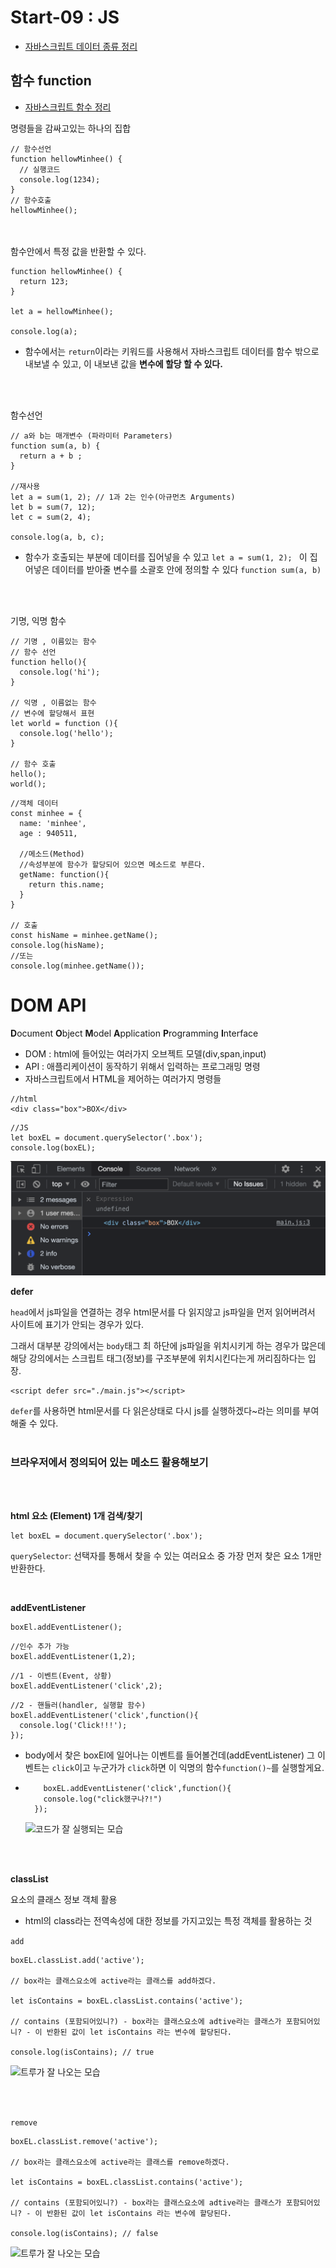 # Start-09 : JS

- [자바스크립트 데이터 종류 정리](https://github.com/minheeyoon/TIL-eternity/blob/master/JavaScript/TIL0102_JS%EA%B8%B0%EC%B4%88_%EB%8D%B0%EC%9D%B4%ED%84%B0%ED%83%80%EC%9E%85/01_JS%EA%B8%B0%EC%B4%88%EC%A0%95%EB%A6%AC.md)

## 함수 function

- [자바스크립트 함수 정리](https://github.com/minheeyoon/TIL-eternity/blob/master/JavaScript/TIL0208_%ED%95%A8%EC%88%98%EC%84%A0%EC%96%B8%EA%B3%BC%ED%91%9C%ED%98%84/04_%ED%95%A8%EC%88%98%EC%9D%98%EC%84%A0%EC%96%B8%EA%B3%BC%ED%91%9C%ED%98%84.md)

명령들을 감싸고있는 하나의 집합

```
// 함수선언
function hellowMinhee() {
  // 실행코드
  console.log(1234);
}
// 함수호출
hellowMinhee();
```

<br>
<br>
함수안에서 특정 값을 반환할 수 있다.

```
function hellowMinhee() {
  return 123;
}

let a = hellowMinhee();

console.log(a);
```

- 함수에서는 `return`이라는 키워드를 사용해서 자바스크립트 데이터를 함수 밖으로 내보낼 수 있고, 이 내보낸 값을 **변수에 할당 할 수 있다.**

<br>
<br>

함수선언

```
// a와 b는 매개변수 (파라미터 Parameters)
function sum(a, b) {
  return a + b ;
}

//재사용
let a = sum(1, 2); // 1과 2는 인수(아규먼츠 Arguments)
let b = sum(7, 12);
let c = sum(2, 4);

console.log(a, b, c);
```

- 함수가 호출되는 부분에 데이터를 집어넣을 수 있고 `let a = sum(1, 2); ` 이 집어넣은 데이터를 받아줄 변수를 소괄호 안에 정의할 수 있다 `function sum(a, b)`

<br>
<br>

기명, 익명 함수

```
// 기명 , 이름있는 함수
// 함수 선언
function hello(){
  console.log('hi');
}

// 익명 , 이름없는 함수
// 변수에 할당해서 표현
let world = function (){
  console.log('hello');
}

// 함수 호출
hello();
world();
```

```
//객체 데이터
const minhee = {
  name: 'minhee',
  age : 940511,

  //메소드(Method)
  //속성부분에 함수가 할당되어 있으면 메소드로 부른다.
  getName: function(){
    return this.name;
  }
}

// 호출
const hisName = minhee.getName();
console.log(hisName);
//또는
console.log(minhee.getName());
```

# DOM API

**D**ocument **O**bject **M**odel **A**pplication **P**rogramming **I**nterface

- DOM : html에 들어있는 여러가지 오브젝트 모델(div,span,input)
- API : 애플리케이션이 동작하기 위해서 입력하는 프로그래밍 명령
- 자바스크립트에서 HTML을 제어하는 여러가지 명령들

```
//html
<div class="box">BOX</div>
```

```
//JS
let boxEL = document.querySelector('.box');
console.log(boxEL);
```

![출력화면](./image/domApiImage.png)

**defer**

`head`에서 js파일을 연결하는 경우 html문서를 다 읽지않고 js파일을 먼저 읽어버려서 사이트에 표기가 안되는 경우가 있다.

그래서 대부분 강의에서는 `body`태그 최 하단에 js파일을 위치시키게 하는 경우가 많은데 해당 강의에서는 스크립트 태그(정보)를 구조부분에 위치시킨다는게 꺼리짐하다는 입장.

```
<script defer src="./main.js"></script>
```

`defer`를 사용하면 html문서를 다 읽은상태로 다시 js를 실행하겠다~라는 의미를 부여해줄 수 있다.
<br>
<br>

### 브라우저에서 정의되어 있는 메소드 활용해보기

<br>
<br>

**html 요소 (Element) 1개 검색/찾기**

```
let boxEL = document.querySelector('.box');
```

`querySelector`: 선택자를 통해서 찾을 수 있는 여러요소 중 가장 먼저 찾은 요소 1개만 반환한다.

<br>

**addEventListener**

```
boxEl.addEventListener();
```

```
//인수 추가 가능
boxEl.addEventListener(1,2);
```

```
//1 - 이벤트(Event, 상황)
boxEl.addEventListener('click',2);
```

```
//2 - 핸들러(handler, 실행할 함수)
boxEl.addEventListener('click',function(){
  console.log('Click!!!');
});
```

- body에서 찾은 boxEl에 일어나는 이벤트를 들어볼건데(addEventListener) 그 이벤트는 `click`이고 누군가가 `click`하면 이 익명의 함수`function()~`를 실행할게요.

- ```
      boxEL.addEventListener('click',function(){
      console.log("click했구나?!")
    });
  ```
  ![코드가 잘 실행되는 모습](./image/domApiImage2.png)

<br>
<br>

**classList**

요소의 클래스 정보 객체 활용

- html의 class라는 전역속성에 대한 정보를 가지고있는 특정 객체를 활용하는 것

`add`

```
boxEL.classList.add('active');

// box라는 클래스요소에 active라는 클래스를 add하겠다.

let isContains = boxEL.classList.contains('active');

// contains (포함되어있니?) - box라는 클래스요소에 adtive라는 클래스가 포함되어있니? - 이 반환된 값이 let isContains 라는 변수에 할당된다.

console.log(isContains); // true
```

![트루가 잘 나오는 모습](./image/domApiImage3.png)

<br>
<br>

`remove`

```
boxEL.classList.remove('active');

// box라는 클래스요소에 active라는 클래스를 remove하겠다.

let isContains = boxEL.classList.contains('active');

// contains (포함되어있니?) - box라는 클래스요소에 adtive라는 클래스가 포함되어있니? - 이 반환된 값이 let isContains 라는 변수에 할당된다.

console.log(isContains); // false

```

![트루가 잘 나오는 모습](./image/domApiImage4.png)
